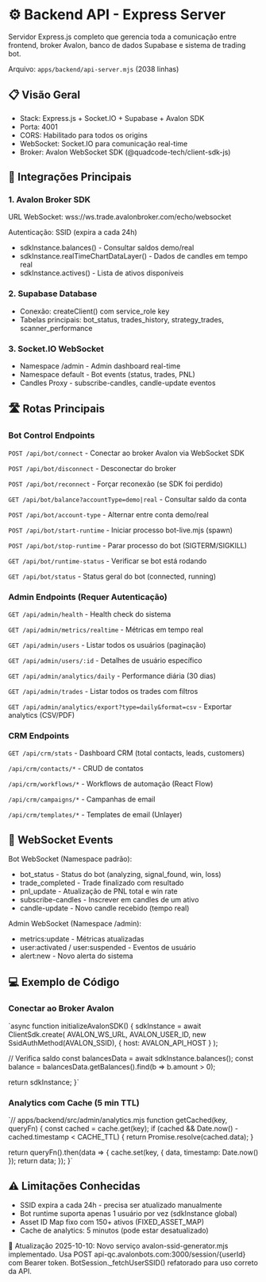 # ⚙️ Backend API - Express Server

Servidor Express.js completo que gerencia toda a comunicação entre frontend, broker Avalon, banco de dados Supabase e sistema de trading bot.

Arquivo: `apps/backend/api-server.mjs` (2038 linhas)

## 📋 Visão Geral

- Stack: Express.js + Socket.IO + Supabase + Avalon SDK
- Porta: 4001
- CORS: Habilitado para todos os origins
- WebSocket: Socket.IO para comunicação real-time
- Broker: Avalon WebSocket SDK (@quadcode-tech/client-sdk-js)

## 🔌 Integrações Principais

### 1. Avalon Broker SDK

URL WebSocket: wss://ws.trade.avalonbroker.com/echo/websocket

Autenticação: SSID (expira a cada 24h)

- sdkInstance.balances() - Consultar saldos demo/real
- sdkInstance.realTimeChartDataLayer() - Dados de candles em tempo real
- sdkInstance.actives() - Lista de ativos disponíveis

### 2. Supabase Database

- Conexão: createClient() com service_role key
- Tabelas principais: bot_status, trades_history, strategy_trades, scanner_performance

### 3. Socket.IO WebSocket

- Namespace /admin - Admin dashboard real-time
- Namespace default - Bot events (status, trades, PNL)
- Candles Proxy - subscribe-candles, candle-update eventos

## 🛣️ Rotas Principais

### Bot Control Endpoints

`POST /api/bot/connect` - Conectar ao broker Avalon via WebSocket SDK

`POST /api/bot/disconnect` - Desconectar do broker

`POST /api/bot/reconnect` - Forçar reconexão (se SDK foi perdido)

`GET /api/bot/balance?accountType=demo|real` - Consultar saldo da conta

`POST /api/bot/account-type` - Alternar entre conta demo/real

`POST /api/bot/start-runtime` - Iniciar processo bot-live.mjs (spawn)

`POST /api/bot/stop-runtime` - Parar processo do bot (SIGTERM/SIGKILL)

`GET /api/bot/runtime-status` - Verificar se bot está rodando

`GET /api/bot/status` - Status geral do bot (connected, running)

### Admin Endpoints (Requer Autenticação)

`GET /api/admin/health` - Health check do sistema

`GET /api/admin/metrics/realtime` - Métricas em tempo real

`GET /api/admin/users` - Listar todos os usuários (paginação)

`GET /api/admin/users/:id` - Detalhes de usuário específico

`GET /api/admin/analytics/daily` - Performance diária (30 dias)

`GET /api/admin/trades` - Listar todos os trades com filtros

`GET /api/admin/analytics/export?type=daily&format=csv` - Exportar analytics (CSV/PDF)

### CRM Endpoints

`GET /api/crm/stats` - Dashboard CRM (total contacts, leads, customers)

`/api/crm/contacts/*` - CRUD de contatos

`/api/crm/workflows/*` - Workflows de automação (React Flow)

`/api/crm/campaigns/*` - Campanhas de email

`/api/crm/templates/*` - Templates de email (Unlayer)

## 📡 WebSocket Events

Bot WebSocket (Namespace padrão):

- bot_status - Status do bot (analyzing, signal_found, win, loss)
- trade_completed - Trade finalizado com resultado
- pnl_update - Atualização de PNL total e win rate
- subscribe-candles - Inscrever em candles de um ativo
- candle-update - Novo candle recebido (tempo real)

Admin WebSocket (Namespace /admin):

- metrics:update - Métricas atualizadas
- user:activated / user:suspended - Eventos de usuário
- alert:new - Novo alerta do sistema

## 💻 Exemplo de Código

### Conectar ao Broker Avalon

`async function initializeAvalonSDK() {
  sdkInstance = await ClientSdk.create(
    AVALON_WS_URL,
    AVALON_USER_ID,
    new SsidAuthMethod(AVALON_SSID),
    { host: AVALON_API_HOST }
  );
  
  // Verifica saldo
  const balancesData = await sdkInstance.balances();
  const balance = balancesData.getBalances().find(b => b.amount > 0);
  
  return sdkInstance;
}`

### Analytics com Cache (5 min TTL)

`// apps/backend/src/admin/analytics.mjs
function getCached(key, queryFn) {
  const cached = cache.get(key);
  if (cached && Date.now() - cached.timestamp < CACHE_TTL) {
    return Promise.resolve(cached.data);
  }
  
  return queryFn().then(data => {
    cache.set(key, { data, timestamp: Date.now() });
    return data;
  });
}`

## ⚠️ Limitações Conhecidas

- SSID expira a cada 24h - precisa ser atualizado manualmente
- Bot runtime suporta apenas 1 usuário por vez (sdkInstance global)
- Asset ID Map fixo com 150+ ativos (FIXED_ASSET_MAP)
- Cache de analytics: 5 minutos (pode estar desatualizado)

🔧 Atualização 2025-10-10: Novo serviço avalon-ssid-generator.mjs implementado. Usa POST api-qc.avalonbots.com:3000/session/{userId} com Bearer token. BotSession._fetchUserSSID() refatorado para uso correto da API.